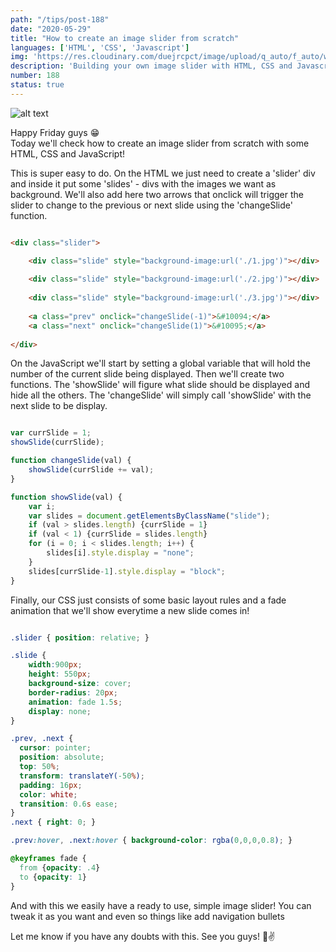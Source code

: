 ```yaml
---
path: "/tips/post-188"
date: "2020-05-29"
title: "How to create an image slider from scratch"
languages: ['HTML', 'CSS', 'Javascript']
img: 'https://res.cloudinary.com/duejrcpct/image/upload/q_auto/f_auto/w_1000/v1590765342/tips/188-1_urqfem.png'
description: 'Building your own image slider with HTML, CSS and Javascript'
number: 188
status: true
---
```


![alt text](https://res.cloudinary.com/duejrcpct/image/upload/q_auto/v1590765600/tips/188-2_ij8g3k.gif "Image slider")

Happy Friday guys 😁  
Today we'll check how to create an image slider from scratch with some HTML, CSS and JavaScript!

This is super easy to do. On the HTML we just need to create a 'slider' div and inside it put some 'slides' - divs with the images we want as background. We'll also add here two arrows that onclick will trigger the slider to change to the previous or next slide using the  'changeSlide' function.

```html

<div class="slider">

    <div class="slide" style="background-image:url('./1.jpg')"></div>
    
    <div class="slide" style="background-image:url('./2.jpg')"></div>
    
    <div class="slide" style="background-image:url('./3.jpg')"></div>
    
    <a class="prev" onclick="changeSlide(-1)">&#10094;</a>
    <a class="next" onclick="changeSlide(1)">&#10095;</a>
    
</div>

```

On the JavaScript we'll start by setting a global variable that will hold the number of the current slide being displayed. Then we'll create two functions. The 'showSlide' will figure what slide should be displayed and hide all the others. The 'changeSlide' will simply call 'showSlide' with the next slide to be display.

```javascript

var currSlide = 1;
showSlide(currSlide);

function changeSlide(val) {
    showSlide(currSlide += val);
}

function showSlide(val) {
    var i;
    var slides = document.getElementsByClassName("slide");
    if (val > slides.length) {currSlide = 1}
    if (val < 1) {currSlide = slides.length}
    for (i = 0; i < slides.length; i++) {
        slides[i].style.display = "none";
    }
    slides[currSlide-1].style.display = "block";
}


```

Finally, our CSS just consists of some basic layout rules and a fade animation that we'll show everytime a new slide comes in!

```css

.slider { position: relative; }

.slide {
    width:900px;
    height: 550px;
    background-size: cover;
    border-radius: 20px;
    animation: fade 1.5s;
    display: none;
}

.prev, .next {
  cursor: pointer;
  position: absolute;
  top: 50%;
  transform: translateY(-50%);
  padding: 16px;
  color: white;
  transition: 0.6s ease;
}
.next { right: 0; }

.prev:hover, .next:hover { background-color: rgba(0,0,0,0.8); }

@keyframes fade {
  from {opacity: .4}
  to {opacity: 1}
}

```

And with this we easily have a ready to use, simple image slider! You can tweak it as you want and even so things like add navigation bullets 

Let me know if you have any doubts with this. See you guys! 🤗✌️